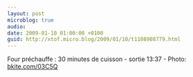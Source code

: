 ```yaml
---
layout: post
microblog: true
audio: 
date: 2009-01-10 01:00:00 +0100
guid: http://xtof.micro.blog/2009/01/10/t1108908779.html
---
```

Four préchauffe : 30 minutes de cuisson - sortie 13:37 - Photo: [bkite.com/03C5Q](http://bkite.com/03C5Q)
